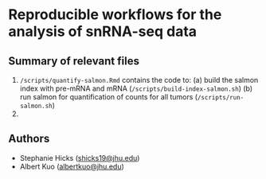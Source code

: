 # Reproducible workflows for the analysis of snRNA-seq data

## Summary of relevant files

1. `/scripts/quantify-salmon.Rmd` contains the code to:
    (a) build the salmon index with pre-mRNA and mRNA (`/scripts/build-index-salmon.sh`)
    (b) run salmon for quantification of counts for all tumors (`/scripts/run-salmon.sh`)
2. 



## Authors

* Stephanie Hicks (shicks19@jhu.edu)
* Albert Kuo (albertkuo@jhu.edu)